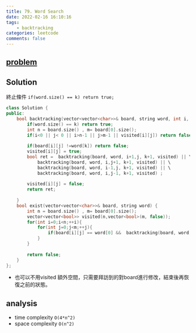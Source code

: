 ```yaml
---
title: 79. Word Search
date: 2022-02-16 16:10:16
tags:  
    - backtracking
categories: leetcode
comments: false
---
```


## [problem](https://leetcode.com/problems/word-search/)




## Solution
終止條件 `if(word.size() == k) return true;`

```c++
class Solution {
public:
    bool backtracking(vector<vector<char>>& board, string word, int i, int j,int k,  vector<vector<bool>> & visited){
        if(word.size() == k) return true;
        int n = board.size() , m= board[0].size();
        if(i<0 || j< 0 || i>n-1 || j>m-1 || visited[i][j]) return false;
        
        if(board[i][j] !=word[k]) return false;
        visited[i][j] = true;
        bool ret =  backtracking(board, word, i+1,j, k+1, visited) || \
            backtracking(board, word, i,j+1, k+1, visited) || \
            backtracking(board, word, i-1,j, k+1, visited) || \
            backtracking(board, word, i,j-1, k+1, visited) ;
        
        visited[i][j] = false;
        return ret;
        
    }
    bool exist(vector<vector<char>>& board, string word) {
        int n = board.size() , m= board[0].size();
        vector<vector<bool>> visited(n,vector<bool>(m, false));
        for(int i=0;i<n;++i){
            for(int j=0;j<m;++j){   
                if(board[i][j] == word[0] &&  backtracking(board, word, i, j, 0, visited)) return true;
            }
        }
        
        return false;
    }
};
```


- 也可以不用visited 額外空間，只需要拜訪到的對board進行修改，結束後再恢復之前的狀態。

## analysis
- time complexity `O(4*n^2)`
- space complexity `O(n^2)`